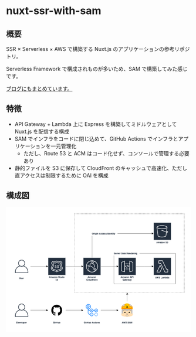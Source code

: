 # nuxt-ssr-with-sam

## 概要

SSR × Serverless × AWS で構築する Nuxt.js のアプリケーションの参考リポジトリ。

Serverless Framework で構成されものが多いため、SAM で構築してみた感じです。

[ブログにもまとめています。](https://www.tolog.site/aws/build-nuxt-ssr-with-sam)

## 特徴

* API Gateway + Lambda 上に Express を構築してミドルウェアとして Nuxt.js を配信する構成
* SAM でインフラをコードに閉じ込めて、GitHub Actions でインフラとアプリケーションを一元管理化
  * ただし、Route 53 と ACM はコード化せず、コンソールで管理する必要あり
* 静的ファイルを S3 に保存して CloudFront のキャッシュで高速化、ただし直アクセスは制限するために OAI を構成

## 構成図

![SSR×Serverless×AWSの構成図](https://github.com/canji53/nuxt-ssr-with-sam/blob/master/.documents/image/diagram.png?raw=true)
